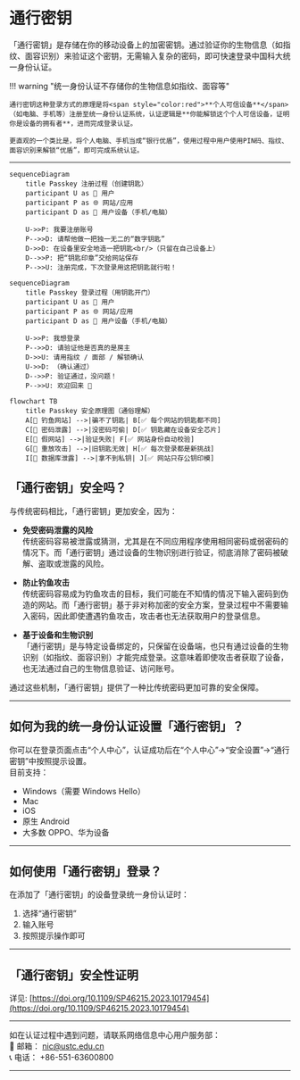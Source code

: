 # 通行密钥

「通行密钥」是存储在你的移动设备上的加密密钥。通过验证你的生物信息（如指纹、面容识别）来验证这个密钥，无需输入复杂的密码，即可快速登录中国科大统一身份认证。

!!! warning "统一身份认证不存储你的生物信息如指纹、面容等"

    通行密钥这种登录方式的原理是将<span style="color:red">**个人可信设备**</span>（如电脑、手机等）注册至统一身份认证系统，认证逻辑是**你能解锁这个个人可信设备，证明你是设备的拥有者**，进而完成登录认证。

    更直观的一个类比是，将个人电脑、手机当成“银行优盾”，使用过程中用户使用PIN码、指纹、面容识别来解锁“优盾”，即可完成系统认证。
---

```mermaid
sequenceDiagram
    title Passkey 注册过程（创建钥匙）
    participant U as 🧑 用户
    participant P as 🌐 网站/应用
    participant D as 🔐 用户设备（手机/电脑）

    U->>P: 我要注册账号
    P-->>D: 请帮他做一把独一无二的“数字钥匙”
    D->>D: 在设备里安全地造一把钥匙<br/>（只留在自己设备上）
    D-->>P: 把“钥匙印章”交给网站保存
    P-->>U: 注册完成，下次登录用这把钥匙就行啦！
```

```mermaid
sequenceDiagram
    title Passkey 登录过程（用钥匙开门）
    participant U as 🧑 用户
    participant P as 🌐 网站/应用
    participant D as 🔐 用户设备（手机/电脑）

    U->>P: 我想登录
    P-->>D: 请验证他是否真的是房主
    D->>U: 请用指纹 / 面部 / 解锁确认
    U->>D: （确认通过）
    D-->>P: 验证通过，没问题！
    P-->>U: 欢迎回来 👋
```

```
flowchart TB
    title Passkey 安全原理图（通俗理解）
    A[🚫 钓鱼网站] -->|骗不了钥匙| B[✅ 每个网站的钥匙都不同]
    C[🚫 密码泄露] -->|没密码可偷| D[✅ 钥匙藏在设备安全芯片]
    E[🚫 假网站] -->|验证失败| F[✅ 网站身份自动校验]
    G[🚫 重放攻击] -->|旧钥匙无效| H[✅ 每次登录都是新挑战]
    I[🚫 数据库泄露] -->|拿不到私钥| J[✅ 网站只存公钥印模]
```

## 「通行密钥」安全吗？

与传统密码相比，「通行密钥」更加安全，因为：

- **免受密码泄露的风险**  
  传统密码容易被泄露或猜测，尤其是在不同应用程序使用相同密码或弱密码的情况下。而「通行密钥」通过设备的生物识别进行验证，彻底消除了密码被破解、盗取或泄露的风险。

- **防止钓鱼攻击**  
  传统密码容易成为钓鱼攻击的目标，我们可能在不知情的情况下输入密码到伪造的网站。而「通行密钥」基于非对称加密的安全方案，登录过程中不需要输入密码，因此即使遭遇钓鱼攻击，攻击者也无法获取用户的登录信息。

- **基于设备和生物识别**  
  「通行密钥」是与特定设备绑定的，只保留在设备端，也只有通过设备的生物识别（如指纹、面容识别）才能完成登录。这意味着即使攻击者获取了设备，也无法通过自己的生物信息验证、访问账号。

通过这些机制，「通行密钥」提供了一种比传统密码更加可靠的安全保障。

---

## 如何为我的统一身份认证设置「通行密钥」？

你可以在登录页面点击“个人中心”，认证成功后在“个人中心”→“安全设置”→“通行密钥”中按照提示设置。  
目前支持：

- Windows（需要 Windows Hello）
- Mac
- iOS
- 原生 Android
- 大多数 OPPO、华为设备

---

## 如何使用「通行密钥」登录？

在添加了「通行密钥」的设备登录统一身份认证时：

1. 选择“通行密钥”
2. 输入账号
3. 按照提示操作即可

---

## 「通行密钥」安全性证明

详见: [https://doi.org/10.1109/SP46215.2023.10179454](https://doi.org/10.1109/SP46215.2023.10179454)

---

如在认证过程中遇到问题，请联系网络信息中心用户服务部：  
📧 邮箱： [nic@ustc.edu.cn](mailto:nic@ustc.edu.cn)  
📞 电话： +86-551-63600800

---
